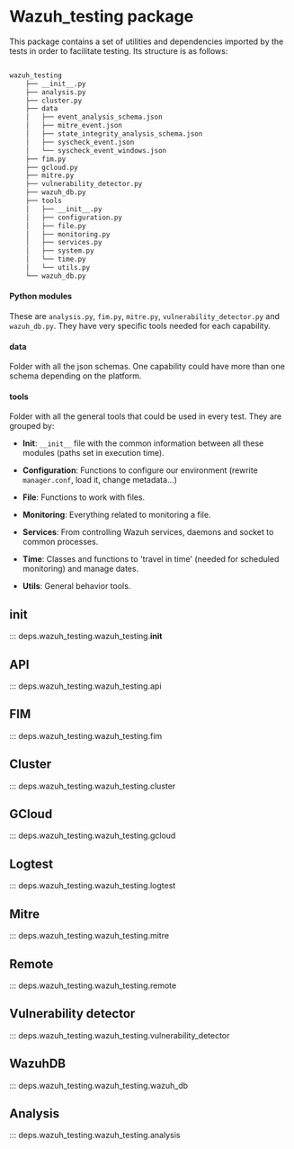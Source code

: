 
# Wazuh_testing package

This package contains a set of utilities and dependencies imported by the tests in order to facilitate testing. Its
structure is as follows:

```bash

wazuh_testing
    ├── __init__.py
    ├── analysis.py
    ├── cluster.py
    ├── data
    │   ├── event_analysis_schema.json
    │   ├── mitre_event.json
    │   ├── state_integrity_analysis_schema.json
    │   ├── syscheck_event.json
    │   └── syscheck_event_windows.json
    ├── fim.py
    ├── gcloud.py
    ├── mitre.py
    ├── vulnerability_detector.py
    ├── wazuh_db.py
    ├── tools
    │   ├── __init__.py
    │   ├── configuration.py
    │   ├── file.py
    │   ├── monitoring.py
    │   ├── services.py
    │   ├── system.py
    │   └── time.py
    │   └── utils.py
    └── wazuh_db.py
```

#### Python modules

These are `analysis.py`, `fim.py`, `mitre.py`, `vulnerability_detector.py` and `wazuh_db.py`. They have very specific
tools needed for each capability.

#### data

Folder with all the json schemas. One capability could have more than one schema depending on the platform.

#### tools

Folder with all the general tools that could be used in every test. They are grouped by:

- **Init**: `__init__` file with the common information between all these modules (paths set in execution time).

- **Configuration**:  Functions to configure our environment (rewrite `manager.conf`, load it, change metadata...)

- **File**: Functions to work with files.

- **Monitoring**: Everything related to monitoring a file.

- **Services**: From controlling Wazuh services, daemons and socket to common processes.

- **Time**: Classes and functions to 'travel in time' (needed for scheduled monitoring) and manage dates.

- **Utils**: General behavior tools.


## __init__

::: deps.wazuh_testing.wazuh_testing.__init__


## API

::: deps.wazuh_testing.wazuh_testing.api

## FIM

::: deps.wazuh_testing.wazuh_testing.fim

## Cluster

::: deps.wazuh_testing.wazuh_testing.cluster

## GCloud

::: deps.wazuh_testing.wazuh_testing.gcloud

## Logtest

::: deps.wazuh_testing.wazuh_testing.logtest

## Mitre

::: deps.wazuh_testing.wazuh_testing.mitre

## Remote

::: deps.wazuh_testing.wazuh_testing.remote

## Vulnerability detector

::: deps.wazuh_testing.wazuh_testing.vulnerability_detector

## WazuhDB

::: deps.wazuh_testing.wazuh_testing.wazuh_db

## Analysis

::: deps.wazuh_testing.wazuh_testing.analysis
